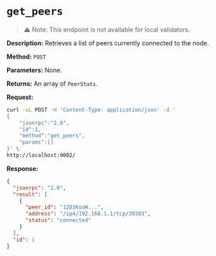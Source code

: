 # `get_peers`

> ️️⚠️ Note: This endpoint is not available for local validators.

**Description:** Retrieves a list of peers currently connected to the node.

**Method:** `POST`

**Parameters:**
    None.

**Returns:** An array of `PeerStats`.

**Request:**
```bash
curl -vL POST -H 'Content-Type: application/json' -d '
{
    "jsonrpc":"2.0",
    "id":1,
    "method":"get_peers",
    "params":[]
}' \
http://localhost:9002/
```

**Response:**
```json
{
  "jsonrpc": "2.0",
  "result": [
    {
      "peer_id": "12D3KooW...",
      "address": "/ip4/192.168.1.1/tcp/30303",
      "status": "connected"
    }
  ],
  "id": 1
}
```

<!-- External -->
[Instant]: https://doc.rust-lang.org/std/time/struct.Instant.html
